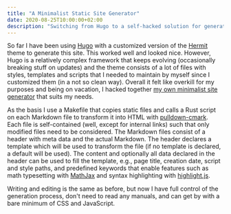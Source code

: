 ```yaml
---
title: "A Minimalist Static Site Generator"
date: 2020-08-25T10:00:00+02:00
description: "Switching from Hugo to a self-hacked solution for generating this static site."
---
```


So far I have been using [Hugo](https://gohugo.io/) with a customized version of the [Hermit](https://github.com/Track3/hermit) theme to generate this site. This worked well and looked nice. However, Hugo is a relatively complex framework that keeps evolving (occasionally breaking stuff on updates) and the theme consists of a lot of files with styles, templates and scripts that I needed to maintain by myself since I customized them (in a not so clean way). Overall it felt like overkill for my purposes and being on vacation, I hacked together [my own minimalist site generator](https://github.com/kldtz/static-site) that suits my needs.

As the basis I use a Makefile that copies static files and calls a Rust script on each Markdown file to transform it into HTML with [pulldown-cmark](https://github.com/raphlinus/pulldown-cmark). Each file is self-contained (well, except for internal links) such that only modified files need to be considered. The Markdown files consist of a header with meta data and the actual Markdown. The header declares a template which will be used to transform the file (if no template is declared, a default will be used). The content and optionally all data declared in the header can be used to fill the template, e.g., page title, creation date, script and style paths, and predefined keywords that enable features such as math typesetting with [MathJax](https://www.mathjax.org/) and syntax highlighting with [highlight.js](https://highlightjs.org/).

Writing and editing is the same as before, but now I have full control of the generation process, don't need to read any manuals, and can get by with a bare minimum of CSS and JavaScript.